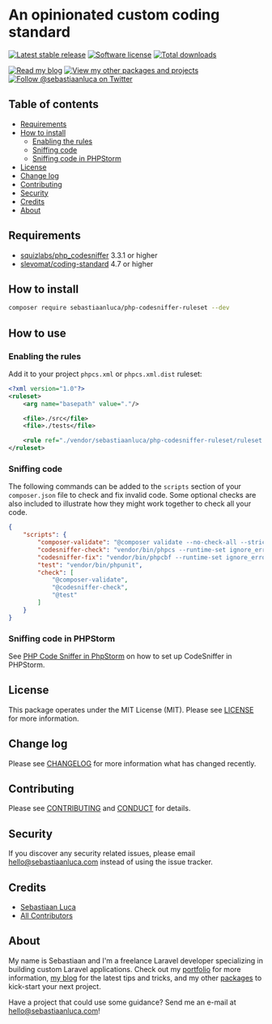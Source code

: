 # An opinionated custom coding standard

[![Latest stable release][version-badge]][link-packagist]
[![Software license][license-badge]](LICENSE.md)
[![Total downloads][downloads-badge]][link-packagist]

[![Read my blog][blog-link-badge]][link-blog]
[![View my other packages and projects][packages-link-badge]][link-packages]
[![Follow @sebastiaanluca on Twitter][twitter-profile-badge]][link-twitter]

## Table of contents

- [Requirements](#requirements)
- [How to install](#how-to-install)
    - [Enabling the rules](#enabling-the-rules)
    - [Sniffing code](#sniffing-code)
    - [Sniffing code in PHPStorm](#sniffing-code-in-phpstorm)
- [License](#license)
- [Change log](#change-log)
- [Contributing](#contributing)
- [Security](#security)
- [Credits](#credits)
- [About](#about)

## Requirements

- [squizlabs/php_codesniffer](https://github.com/squizlabs/PHP_CodeSniffer) 3.3.1 or higher
- [slevomat/coding-standard](https://github.com/slevomat/coding-standard) 4.7 or higher

## How to install

```bash
composer require sebastiaanluca/php-codesniffer-ruleset --dev
```

## How to use

### Enabling the rules

Add it to your project `phpcs.xml` or `phpcs.xml.dist` ruleset:

```xml
<?xml version="1.0"?>
<ruleset>
    <arg name="basepath" value="."/>

    <file>./src</file>
    <file>./tests</file>

    <rule ref="./vendor/sebastiaanluca/php-codesniffer-ruleset/ruleset.xml"/>
</ruleset>
```

### Sniffing code

The following commands can be added to the `scripts` section of your `composer.json` file to check and fix invalid code. Some optional checks are also included to illustrate how they might work together to check all your code.

```json
{
    "scripts": {
        "composer-validate": "@composer validate --no-check-all --strict",
        "codesniffer-check": "vendor/bin/phpcs --runtime-set ignore_errors_on_exit 1 --runtime-set ignore_warnings_on_exit 1",
        "codesniffer-fix": "vendor/bin/phpcbf --runtime-set ignore_errors_on_exit 1 --runtime-set ignore_warnings_on_exit 1 || exit 0",
        "test": "vendor/bin/phpunit",
        "check": [
            "@composer-validate",
            "@codesniffer-check",
            "@test"
        ]
    }
}
```

### Sniffing code in PHPStorm

See [PHP Code Sniffer in PhpStorm](https://confluence.jetbrains.com/display/PhpStorm/PHP+Code+Sniffer+in+PhpStorm) on how to set up CodeSniffer in PHPStorm.

## License

This package operates under the MIT License (MIT). Please see [LICENSE](LICENSE.md) for more information.

## Change log

Please see [CHANGELOG](CHANGELOG.md) for more information what has changed recently.

## Contributing

Please see [CONTRIBUTING](CONTRIBUTING.md) and [CONDUCT](CONDUCT.md) for details.

## Security

If you discover any security related issues, please email [hello@sebastiaanluca.com][link-author-email] instead of using the issue tracker.

## Credits

- [Sebastiaan Luca][link-github-profile]
- [All Contributors][link-contributors]

## About

My name is Sebastiaan and I'm a freelance Laravel developer specializing in building custom Laravel applications. Check out my [portfolio][link-portfolio] for more information, [my blog][link-blog] for the latest tips and tricks, and my other [packages][link-packages] to kick-start your next project.

Have a project that could use some guidance? Send me an e-mail at [hello@sebastiaanluca.com][link-author-email]!

[version-badge]: https://poser.pugx.org/sebastiaanluca/php-codesniffer-ruleset/version
[license-badge]: https://img.shields.io/badge/license-MIT-brightgreen.svg
[downloads-badge]: https://img.shields.io/packagist/dt/sebastiaanluca/php-codesniffer-ruleset.svg

[blog-link-badge]: https://img.shields.io/badge/link-blog-lightgrey.svg
[packages-link-badge]: https://img.shields.io/badge/link-other_packages-lightgrey.svg
[twitter-profile-badge]: https://img.shields.io/twitter/follow/sebastiaanluca.svg?style=social
[twitter-share-badge]: https://img.shields.io/twitter/url/http/shields.io.svg?style=social

[link-packagist]: https://packagist.org/packages/sebastiaanluca/php-codesniffer-ruleset
[link-contributors]: ../../contributors

[link-portfolio]: https://www.sebastiaanluca.com
[link-blog]: https://blog.sebastiaanluca.com
[link-packages]: https://packagist.org/packages/sebastiaanluca
[link-twitter]: https://twitter.com/sebastiaanluca
[link-github-profile]: https://github.com/sebastiaanluca
[link-author-email]: mailto:hello@sebastiaanluca.com
